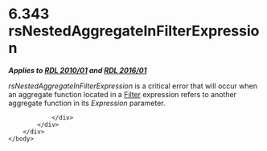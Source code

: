 <html dir="LTR" xmlns:mshelp="http://msdn.microsoft.com/mshelp" xmlns:ddue="http://ddue.schemas.microsoft.com/authoring/2003/5" xmlns:xlink="http://www.w3.org/1999/xlink" xmlns:tool="http://www.microsoft.com/tooltip">
    <head>
        <meta http-equiv="Content-Type" content="text/html; CHARSET=utf-8"></meta>
        <meta name="save" content="history"></meta>
        <title>6.343 rsNestedAggregateInFilterExpression</title>
        <xml>
            <mshelp:toctitle title="6.343 rsNestedAggregateInFilterExpression"></mshelp:toctitle>
            <mshelp:rltitle title="[MS-RDL]: rsNestedAggregateInFilterExpression"></mshelp:rltitle>
            <mshelp:keyword index="A" term="ba9baea7-a71b-41ad-b97b-56344bb0b2af"></mshelp:keyword>
            <mshelp:attr name="DCSext.ContentType" value="open specification"></mshelp:attr>
            <mshelp:attr name="AssetID" value="ba9baea7-a71b-41ad-b97b-56344bb0b2af"></mshelp:attr>
            <mshelp:attr name="TopicType" value="kbRef"></mshelp:attr>
            <mshelp:attr name="DCSext.Title" value="[MS-RDL]: rsNestedAggregateInFilterExpression" />
        </xml>
    </head>
    <body>
        <div id="header">
            <h1 class="heading">6.343 rsNestedAggregateInFilterExpression</h1>
        </div>
        <div id="mainSection">
            <div id="mainBody">
                <div id="allHistory" class="saveHistory"></div>
                <div id="sectionSection0" class="section" name="collapseableSection">
                    

<p><b><i>Applies to </i></b><a href="3428e690-a348-4ec7-8a6a-8efb42d2cdee.html"><b><i>RDL 2010/01</i></b></a><b><i>
and </i></b><a href="52ce3983-2bfc-4e72-9359-42aaf5fe4509.html"><b><i>RDL 2016/01</i></b></a></p>

<p><i>rsNestedAggregateInFilterExpression</i> is a critical
error that will occur when an aggregate function located in a <a href="c0f6a66a-1055-4f4d-b1e7-4fc47b588ed2.html">Filter</a> expression refers
to another aggregate function in its <i>Expression</i> parameter.</p>


                </div>
            </div>
        </div>
    </body>
</html>